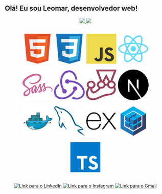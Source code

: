 ## Olá! Eu sou Leomar, desenvolvedor web!
<div align="center">
  <a href="https://github.com/leomarlinhares">
  <img height="180em" src="https://github-readme-stats.vercel.app/api?username=leomarlinhares&show_icons=true&theme=dark&include_all_commits=true&count_private=true"/>
  <img height="180em" src="https://github-readme-stats.vercel.app/api/top-langs/?username=leomarlinhares&layout=compact&langs_count=7&theme=dark"/>
 </a>
</div>

 ##
 
 <div style="display: inline_block" align="center">
  <p style="text-align: center;">
  
![HTML5](/docs/images/html5.svg "HTML 5")
![CSS3](/docs/images/css3.svg "CSS 3")
![Javascript](/docs/images/javascript.svg "Javascript")
![React.js](/docs/images/reactjs.svg "React JS")

![Sass](/docs/images/sass.svg "Sass")
![Redux](/docs/images/redux.svg "Redux")
![Jest](/docs/images/jest.svg "Jest")
![Next.js](/docs/images/next.svg "Next.js")

![Docker](/docs/images/docker.svg "Docker")
![MySQL](/docs/images/mysql.svg "MySQL")
![Express](/docs/images/express.svg "Express")
![Sequelize](/docs/images/sequelize.svg "Sequelize")

![Typescript](/docs/images/typescript.svg "Typescript")

  </p>
</div>

##
 
 <div align="center">
  <a href="https://www.linkedin.com/in/leomarlinhares" target="_blank">
    <img alt="Link para o LinkedIn" src="https://img.shields.io/badge/LinkedIn-0077B5?style=for-the-badge&logo=linkedin&logoColor=white"/>
  </a>

  <a href="http://instagram.com/leomarlinhares" target="_blank">
    <img alt="Link para o Instagram" src="https://img.shields.io/badge/Instagram-E4405F?style=for-the-badge&logo=instagram&logoColor=white"/>
  </a>

  <a href="mailto:leomarlinhares@gmail.com" target="_blank">
    <img alt="Link para o Gmail" src="https://img.shields.io/badge/Gmail-D14836?style=for-the-badge&logo=gmail&logoColor=white"/>
  </a>
 </div>

